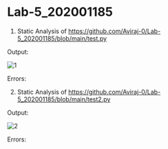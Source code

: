 # Lab-5_202001185
1. Static Analysis of
 https://github.com/Aviraj-0/Lab-5_202001185/blob/main/test.py

Output:

![1](https://user-images.githubusercontent.com/124194684/225574016-8be1abef-4a94-44d0-af81-3ea5a6f20870.png)

Errors:

2. Static Analysis of https://github.com/Aviraj-0/Lab-5_202001185/blob/main/test2.py

Output:

![2](https://user-images.githubusercontent.com/124194684/225578641-d2b524dd-daca-419e-9251-2974f276c7e5.png)

Errors:

